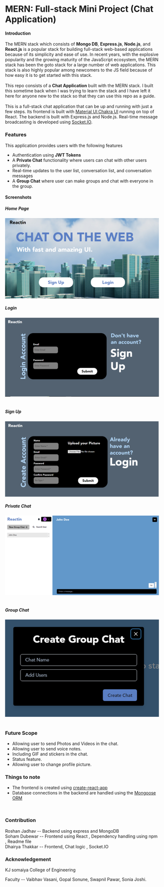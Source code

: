 # MERN: Full-stack Mini Project (Chat Application)

#### Introduction

The MERN stack which consists of **Mongo DB**, **Express.js**, **Node.js**, and **React.js** is a popular stack for building full-stack web-based applications because of its simplicity and ease of use. In recent years, with the explosive popularity and the growing maturity of the JavaScript ecosystem, the MERN stack has been the goto stack for a large number of web applications. This stack is also highly popular among newcomers to the JS field because of how easy it is to get started with this stack.
<br/><br/>
This repo consists of a **Chat Application** built with the MERN stack. I built this sometime back when I was trying to learn the stack and I have left it here for anyone new to the stack so that they can use this repo as a guide.
<br/><br/>
This is a full-stack chat application that can be up and running with just a few steps. 
Its frontend is built with [Material UI](https://material-ui.com/),[Chakra UI](https://chakra-ui.com/) running on top of React.
The backend is built with Express.js and Node.js.
Real-time message broadcasting is developed using [Socket.IO](https://socket.io/).

### Features

This application provides users with the following features
<br/>
* Authentication using **JWT Tokens**
* A **Private Chat** functionality where users can chat with other users privately.
* Real-time updates to the user list, conversation list, and conversation messages
* A **Group Chat** where user can make groups and chat with everyone in the group.

#### Screenshots
##### Home Page
![Home Page](https://github.com/Roshanlj/MERN_mini_project/blob/master/ss/mern1.PNG)
##### Login
![Login](https://github.com/Roshanlj/MERN_mini_project/blob/master/ss/mern3.PNG)
<br/><br/>
##### Sign Up 
![Sign Up](https://github.com/Roshanlj/MERN_mini_project/blob/master/ss/mern2.PNG)
##### Private Chat
![Private Chat](https://github.com/Roshanlj/MERN_mini_project/blob/master/ss/mern8.PNG)
<br/><br/>
##### Group Chat
![Group Chat](https://github.com/Roshanlj/MERN_mini_project/blob/master/ss/mern5.PNG)
<br/><br/>

### Future Scope
* Allowing user to send Photos and Videos in the chat.
* Allowing user to send voice notes.
* Including GIF and stickers in the chat.
* Status feature.
* Allowing user to change profile picture.

### Things to note

* The frontend is created using [create-react-app](https://github.com/facebook/create-react-app)
* Database connections in the backend are handled using the [Mongoose ORM](https://mongoosejs.com/)
<br/>

### Contribution 
Roshan Jadhav -- Backend using express and MongoDB 
<br/>
Soham Dubewar -- Frontend using React , Dependency handling using npm , Readme file 
<br/>
Dhairya Thakkar -- Frontend, Chat logic , Socket.IO
<br/>

### Acknowledgement

KJ somaiya College of Engineering

Faculty -- Vaibhav Vasani, Gopal Sonune, Swapnil Pawar, Sonia Joshi.
